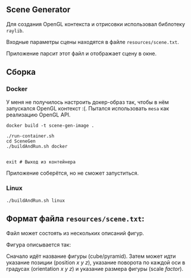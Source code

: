 ## Scene Generator
Для создания OpenGL контекста и отрисовки использовал библотеку `raylib`. 

Входные параметры сцены находятся в файле `resources/scene.txt`.

Приложение парсит этот файл и отображает сцену в окне.

## Сборка

### Docker
У меня не получилось настроить докер-образ так, чтобы в нём запускался OpenGL контекст :(.
Пытался использовать `mesa` как реализацию OpenGL API.

```shell
docker build -t scene-gen-image .

./run-container.sh
cd SceneGen
./buildAndRun.sh docker


exit # Выход из контейнера
```

Приложение соберётся, но не сможет запуститься.

### Linux
```shell
./buildAndRun.sh linux
```


## Формат файла `resources/scene.txt`:

Файл может состоять из нескольких описаний фигур.

Фигура описывается так:

Сначало идёт название фигуры (cube/pyramid).
Затем может идти указание позиции (position *x* *y* *z*),
указание поворота по каждой оси в градусах (orientation *x* *y* *z*)
и указание размера фигуры (scale *factor*).
